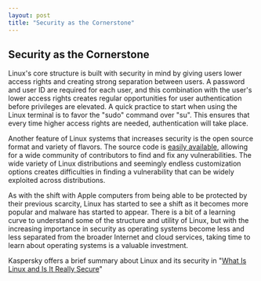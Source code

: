 ```yaml
---
layout: post
title: "Security as the Cornerstone"
---
```

## Security as the Cornerstone

Linux's core structure is built with security in mind by giving users lower access rights and creating strong separation between users. A password and user ID are required for each user, and this combination with the user's lower access rights creates regular opportunities for user authentication before privileges are elevated. A quick practice to start when using the Linux terminal is to favor the "sudo" command over "su". This ensures that every time higher access rights are needed, authentication will take place.

Another feature of Linux systems that increases security is the open source format and variety of flavors. The source code is [easily available](https://github.com/torvalds/linux), allowing for a wide community of contributors to find and fix any vulnerabilities. The wide variety of Linux distributions and seemingly endless customization options creates difficulties in finding a vulnerability that can be widely exploited across distributions.

As with the shift with Apple computers from being able to be protected by their previous scarcity, Linux has started to see a shift as it becomes more popular and malware has started to appear. There is a bit of a learning curve to understand some of the structure and utility of Linux, but with the increasing importance in security as operating systems become less and less separated from the broader Internet and cloud services, taking time to learn about operating systems is a valuable investment.

Kaspersky offers a brief summary about Linux and its security in "[What Is Linux and Is It Really Secure](https://www.kaspersky.com/resource-center/definitions/linux)"
